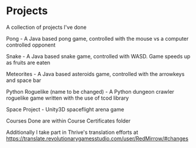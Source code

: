 # Projects
A collection of projects I've done

Pong - A Java based pong game, controlled with the mouse vs a computer controlled opponent

Snake - A Java based snake game, controlled with WASD. Game speeds up as fruits are eaten

Meteorites - A Java based asteroids game, controlled with the arrowkeys and space bar

Python Roguelike (name to be changed) - A Python dungeon crawler roguelike game written with the use of tcod library

Space Project - Unity3D spaceflight arena game





Courses Done are within Course Certificates folder

Additionally I take part in Thrive's translation efforts at
https://translate.revolutionarygamesstudio.com/user/RedMirrow/#changes
